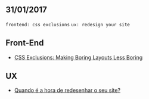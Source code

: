 31/01/2017
----------

`frontend: css exclusions` `ux: redesign your site`

## Front-End

- [CSS Exclusions: Making Boring Layouts Less Boring](https://webdesign.tutsplus.com/tutorials/css-exclusions--cms-28087)

## UX 

- [Quando é a hora de redesenhar o seu site?](https://brasil.uxdesign.cc/quando-%C3%A9-a-hora-de-redesenhar-o-seu-site-f0d30a636526#.rlemcg15k)
